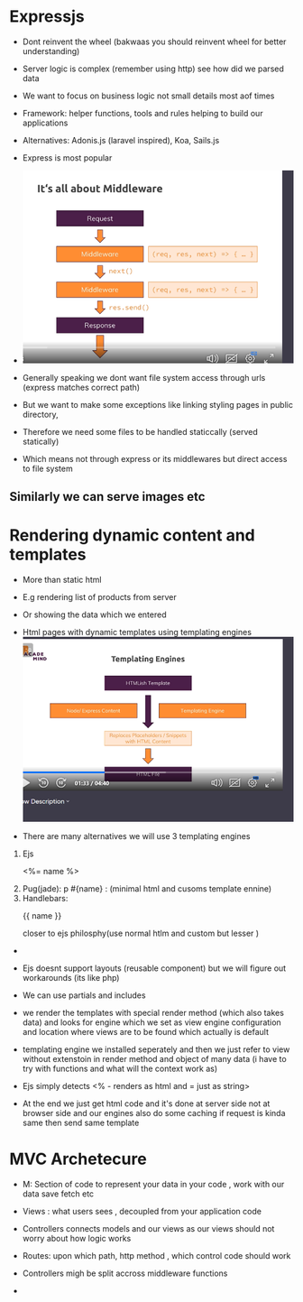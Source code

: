 # Expressjs

- Dont reinvent the wheel (bakwaas you should reinvent wheel for better understanding)

- Server logic is complex (remember using http) see how did we parsed data

- We want to focus on business logic not small details most aof times

- Framework: helper functions, tools and rules helping to build our applications

- Alternatives: Adonis.js (laravel inspired), Koa, Sails.js

- Express is most popular

- ![alt text](image.png)



- Generally speaking we dont want file system access through urls (express matches correct path)

- But we want to make some exceptions like linking styling pages in public directory, 

- Therefore we need some files to be handled staticcally (served statically)

- Which means not through express or its middlewares but direct access to file system


## Similarly we can serve images etc



# Rendering dynamic content and templates

- More than static html

- E.g rendering list of products from server
- Or showing the data which we entered

- Html pages with dynamic templates using templating engines
![alt text](image-1.png)

- There are many alternatives we will use 3 templating engines

1. Ejs  <p> <%= name %> </p>
2. Pug(jade): p #{name} : (minimal html and cusoms template ennine)
3. Handlebars: <p> {{ name }} </p> closer to ejs philosphy(use normal htlm and custom but lesser )
- 

- Ejs doesnt support layouts (reusable component) but we will figure out workarounds (its like php)

- We can use partials and includes 


- we render the templates with special render method (which also takes data) and looks for engine which we set as view engine configuration and location where views are to be found which actually is default

- templating engine we installed seperately and then we just refer to view without extenstoin in render method and object of many  data (i have to try with functions and what will the context work as)

- Ejs simply detects <% - renders as html and = just as string>

- At the end we just get html code and it's done at server side not at browser side and our engines also do some caching if request is kinda same then send same template

# MVC Archetecure

- M: Section of code to represent your data in your code , work with our data save fetch etc

- Views : what users sees , decoupled from your application code

- Controllers connects models and our views as our views should not worry about how logic works

- Routes: upon which path, http method , which control code should work

- Controllers migh be split accross middleware functions

- 